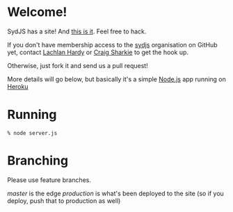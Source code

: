 Welcome!
======

SydJS has a site! And [this is it][sydjs]. Feel free to hack. 

If you don't have membership access to the [sydjs][sydjs-org] organisation on GitHub yet, contact [Lachlan Hardy][lachlanhardy] or [Craig Sharkie][twalve] to get the hook up.

Otherwise, just fork it and send us a pull request!


More details will go below, but basically it's a simple [Node.js][node] app running on [Heroku][heroku]

Running
=======

    % node server.js

Branching
=========

Please use feature branches.

*master* is the edge
*production* is what's been deployed to the site
(so if you deploy, push that to production as well)


[sydjs]: http://sydjs.com
[sydjs-org]: http://github.com/sydjs/
[node]: http://nodejs.org
[express]: http://expressjs.com/
[heroku]: http://heroku.com
[heroku-express]: http://github.com/atmos/heroku-express
[atmos]: http://github.com/atmos/
[lachlanhardy]: http://github.com/lachlanhardy/
[twalve]: http://github.com/twalve/
[jade]: http://jade-lang.com/

